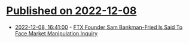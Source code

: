 # [Published on 2022-12-08](index.md)

* [2022-12-08, 16:41:00](https://news.slashdot.org/story/22/12/08/1456228/ftx-founder-sam-bankman-fried-is-said-to-face-market-manipulation-inquiry?utm_source=rss1.0mainlinkanon&utm_medium=feed) - [FTX Founder Sam Bankman-Fried Is Said To Face Market Manipulation Inquiry](https://news.slashdot.org/story/22/12/08/1456228/ftx-founder-sam-bankman-fried-is-said-to-face-market-manipulation-inquiry?utm_source=rss1.0mainlinkanon&utm_medium=feed)
